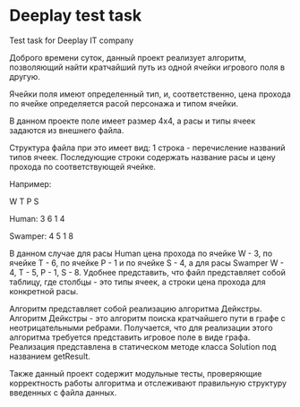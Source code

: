 # Deeplay test task
Test task for Deeplay IT company

Доброго времени суток, данный проект реализует алгоритм, позволяющий найти кратчайший путь из одной ячейки игрового поля в другую.

Ячейки поля имеют определенный тип, и, соответственно, цена прохода по ячейке определяется расой персонажа и типом ячейки.

В данном проекте поле имеет размер 4х4, а расы и типы ячеек задаются из внешнего файла.

Структура файла при это имеет вид:
1 строка - перечисление названий типов ячеек.
Последующие строки содержать название расы и цену прохода по соответствующей ячейке.

Например:

W T P S

Human: 3 6 1 4

Swamper: 4 5 1 8

В данном случае для расы Human цена прохода по ячейке W - 3, по ячейке T - 6, по ячейке P - 1 и по ячейке S - 4,
a для расы Swamper W - 4, T - 5, P - 1, S - 8.
Удобнее представить, что файл представляет собой таблицу, где столбцы - это типы ячеек, а строки цена прохода для конкретной расы.

Алгоритм представляет собой реализацию алгоритма Дейкстры. Алгоритм Дейкстры - это алгоритм поиска кратчайшего пути в графе с неотрицательными ребрами.
Получается, что для реализации этого алгоритма требуется представить игровое поле в виде графа. Реализация представлена в статическом методе класса Solution под названием getResult.

Также данный проект содержит модульные тесты, проверяющие корректность работы алгоритма и отслеживают правильную структуру введенных с файла данных.
